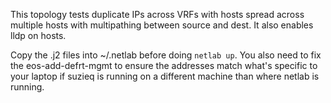 This topology tests duplicate IPs across VRFs with hosts spread across multiple hosts with
multipathing between source and dest. It also enables lldp on hosts.

Copy the .j2 files into ~/.netlab before doing `netlab up`. You also need to fix the eos-add-defrt-mgmt to ensure the addresses match what's specific to your laptop if suzieq is running on a different machine than where netlab is running.
